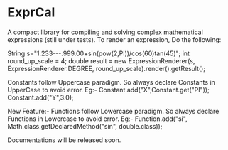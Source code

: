 # ExprCal
A compact library for compiling and solving complex mathematical expressions (still under tests).
To render an expression, Do the following:

String s="1.233---.999.00+sin(pow(2,PI))/cos(60)tan(45)";
int round_up_scale = 4;
double result = new ExpressionRenderer(s, ExpressionRenderer.DEGREE, round_up_scale).render().getResult();

Constants follow Uppercase paradigm. So always declare Constants in UpperCase to avoid error.
Eg:- Constant.add("X",Constant.get("PI")); Constant.add("Y",3.0);

New Feature:-
Functions follow Lowercase paradigm. So always declare Functions in Lowercase to avoid error.
Eg:- Function.add("si", Math.class.getDeclaredMethod("sin", double.class));

Documentations will be released soon.
